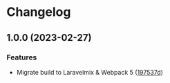 # Changelog

## 1.0.0 (2023-02-27)


### Features

* Migrate build to Laravelmix & Webpack 5 ([197537d](https://github.com/ReCentGlobe/ojs_comparativ/commit/197537d514d9d8f8e626253819f60906b3b49b28))
